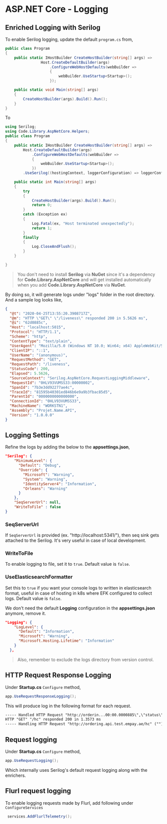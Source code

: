 # ASP.NET Core - Logging

## Enriched Logging with Serilog

To enable Serilog logging, update the default `program.cs` from,

```cs
public class Program
{
    public static IHostBuilder CreateHostBuilder(string[] args) =>
                Host.CreateDefaultBuilder(args)
                    .ConfigureWebHostDefaults(webBuilder =>
                    {
                        webBuilder.UseStartup<Startup>();
                    });

    public static void Main(string[] args)
    {
        CreateHostBuilder(args).Build().Run();
    }
}
```

To

```cs
using Serilog;
using Code.Library.AspNetCore.Helpers;
public class Program
{
    public static IHostBuilder CreateHostBuilder(string[] args) =>
        Host.CreateDefaultBuilder(args)
            .ConfigureWebHostDefaults(webBuilder =>
            {
                webBuilder.UseStartup<Startup>();
            })
        .UseSerilog((hostingContext, loggerConfiguration) => loggerConfiguration.WithSimpleConfiguration(hostingContext.Configuration));

    public static int Main(string[] args)
    {
        try
        {
            CreateHostBuilder(args).Build().Run();
            return 0;
        }
        catch (Exception ex)
        {
            Log.Fatal(ex, "Host terminated unexpectedly");
            return 1;
        }
        finally
        {
            Log.CloseAndFlush();
        }
    }

}
```

> You don't need to install **Serilog** via **NuGet** since it's a dependency for **Code.Library.AspNetCore** and will get installed automatically when you add **Code.Library.AspNetCore** via **NuGet**.

By doing so, it will generate logs under "logs" folder in the root directory. And a sample log looks like,

```json
{
  "@t": "2020-04-25T13:55:20.3908717Z",
  "@m": "HTTP \"GET\" \"/liveness\" responded 200 in 5.5626 ms",
  "@i": "62d0885c",
  "Host": "localhost:5015",
  "Protocol": "HTTP/1.1",
  "Scheme": "http",
  "ContentType": "text/plain",
  "UserAgent": "Mozilla/5.0 (Windows NT 10.0; Win64; x64) AppleWebKit/537.36 (KHTML, like Gecko) Chrome/81.0.4044.113 Safari/537.36",
  "ClientIP": "::1",
  "UserName": "(anonymous)",
  "RequestMethod": "GET",
  "RequestPath": "/liveness",
  "StatusCode": 200,
  "Elapsed": 5.5626,
  "SourceContext": "Serilog.AspNetCore.RequestLoggingMiddleware",
  "RequestId": "0HLV93VUMSS33:00000002",
  "SpanId": "7b3e3dd92277ae4c",
  "TraceId": "81595b40301ed846b6e9a9b3fbac85d5",
  "ParentId": "0000000000000000",
  "ConnectionId": "0HLV93VUMSS33",
  "MachineName": "WORKSTN1",
  "Assembly": "Projet.Name.API",
  "Version": "1.0.0.0"
}
```

## Logging Settings

Refine the logs by adding the below to the **appsettings.json**,

```json
"Serilog": {
    "MinimumLevel": {
      "Default": "Debug",
      "Override": {
        "Microsoft": "Warning",
        "System": "Warning",
        "IdentityServer4": "Information",
        "Orleans": "Warning"
      }
    },
    "SeqServerUrl": null,
    "WriteToFile" : false
}
```

### SeqServerUrl

If `SeqServerUrl` is provided (ex. "http://localhost:5341/"), then seq sink gets attached to the Serilog. It's very useful in case of local development.

### WriteToFile

To enable logging to file, set it to `true`. Default value is `false`.

### UseElasticsearchFormatter

Set this to `true` if you want your console logs to written in elasticsearch format, useful in case of hosting in k8s where EFK configured to collect logs. Default value is `false`.

We don't need the default **Logging** configuration in the **appsettings.json** anymore, remove it.

```json
"Logging": {
    "LogLevel": {
      "Default": "Information",
      "Microsoft": "Warning",
      "Microsoft.Hosting.Lifetime": "Information"
    }
  },
```

> Also, remember to exclude the logs directory from version control.

## HTTP Request Response Logging

Under **Startup.cs** `Configure` method,

```cs
app.UseRequestResponseLogging();
```

This will produce log in the following format for each request.

```txt
----- Handled HTTP Request "http://orderin...00:00.0000885\",\"status\":\"Healthy\"}}}")
HTTP "GET" "/hc" responded 200 in 1.3573 ms
----- Handling HTTP Request "http://ordering.api.test.empay.ae/hc" ("")
```

## Request logging

Under **Startup.cs** `Configure` method,

```cs
app.UseRequestLogging();
```

Which internally uses Serilog's default request logging along with the enrichers.

## Flurl request logging

To enable logging requests made by Flurl, add following under `ConfigureServices`

```cs
 services.AddFlurlTelemetry();
```

